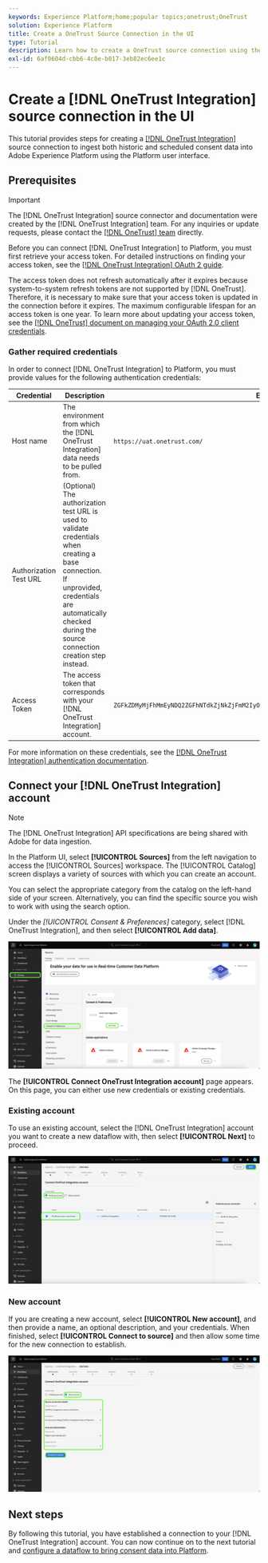 ```yaml
---
keywords: Experience Platform;home;popular topics;onetrust;OneTrust
solution: Experience Platform
title: Create a OneTrust Source Connection in the UI
type: Tutorial
description: Learn how to create a OneTrust source connection using the Adobe Experience Platform UI.
exl-id: 6af0604d-cbb6-4c8e-b017-3eb82ec6ee1c
---
```

# Create a [!DNL OneTrust Integration] source connection in the UI

This tutorial provides steps for creating a [[!DNL OneTrust Integration]](https://my.onetrust.com/s/contactsupport?language=en_US) source connection to ingest both historic and scheduled consent data into Adobe Experience Platform using the Platform user interface.

## Prerequisites

>[!IMPORTANT]
>
>The [!DNL OneTrust Integration] source connector and documentation were created by the [!DNL OneTrust Integration] team. For any inquiries or update requests, please contact the [[!DNL OneTrust] team](https://my.onetrust.com/s/contactsupport?language=en_US) directly.

Before you can connect [!DNL OneTrust Integration] to Platform, you must first retrieve your access token. For detailed instructions on finding your access token, see the [[!DNL OneTrust Integration] OAuth 2 guide](https://developer.onetrust.com/docs/api-docs-v3/b3A6MjI4OTUyOTc-generate-access-token).

The access token does not refresh automatically after it expires because system-to-system refresh tokens are not supported by [!DNL OneTrust]. Therefore, it is necessary to make sure that your access token is updated in the connection before it expires. The maximum configurable lifespan for an access token is one year. To learn more about updating your access token, see the [[!DNL OneTrust] document on managing your OAuth 2.0 client credentials](https://developer.onetrust.com/docs/documentation/ZG9jOjIyODk1MTUw-managing-o-auth-2-0-client-credentials).

### Gather required credentials

In order to connect [!DNL OneTrust Integration] to Platform, you must provide values for the following authentication credentials:

| Credential | Description | Example |
| --- | --- | --- |
| Host name | The environment from which the [!DNL OneTrust Integration] data needs to be pulled from. | `https://uat.onetrust.com/` |
| Authorization Test URL | (Optional) The authorization test URL is used to validate credentials when creating a base connection. If unprovided, credentials are automatically checked during the source connection creation step instead. | |
| Access Token | The access token that corresponds with your [!DNL OneTrust Integration] account. | `ZGFkZDMyMjFhMmEyNDQ2ZGFhNTdkZjNkZjFmM2IyOWE6QjlUSERVUTNjOFVsRmpEZTJ6Vk9oRnF3Sk8xNlNtcm4=` |

For more information on these credentials, see the [[!DNL OneTrust Integration] authentication documentation](https://developer.onetrust.com/docs/api-docs-v3/b3A6MjI4OTUyOTc-generate-access-token).

## Connect your [!DNL OneTrust Integration] account

>[!NOTE]
>
>The [!DNL OneTrust Integration] API specifications are being shared with Adobe for data ingestion.

In the Platform UI, select **[!UICONTROL Sources]** from the left navigation to access the [!UICONTROL Sources] workspace. The [!UICONTROL Catalog] screen displays a variety of sources with which you can create an account.

You can select the appropriate category from the catalog on the left-hand side of your screen. Alternatively, you can find the specific source you wish to work with using the search option.

Under the *[!UICONTROL Consent & Preferences]* category, select [!DNL OneTrust Integration], and then select **[!UICONTROL Add data]**.

![catalog](../../../../images/tutorials/create/onetrust/catalog.png)

The **[!UICONTROL Connect OneTrust Integration account]** page appears. On this page, you can either use new credentials or existing credentials.

### Existing account

To use an existing account, select the [!DNL OneTrust Integration] account you want to create a new dataflow with, then select **[!UICONTROL Next]** to proceed.

![existing](../../../../images/tutorials/create/onetrust/existing.png)

### New account

If you are creating a new account, select **[!UICONTROL New account]**, and then provide a name, an optional description, and your credentials. When finished, select **[!UICONTROL Connect to source]** and then allow some time for the new connection to establish.

![new](../../../../images/tutorials/create/onetrust/new.png)

## Next steps

By following this tutorial, you have established a connection to your [!DNL OneTrust Integration] account. You can now continue on to the next tutorial and [configure a dataflow to bring consent data into Platform](../../dataflow/consent-and-preferences.md).

